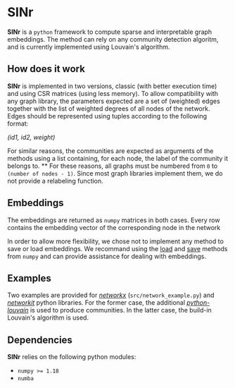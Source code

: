 # SINr

**SINr** is a `python` framework to compute sparse and interpretable graph embeddings. The method can rely on any community detection algoritm, and is currently implemented using Louvain's algorithm. 

## How does it work

**SINr** is implemented in two versions, classic (with better execution time) and using CSR matrices (using less memory). To allow compatibility with any graph library, the parameters expected are a set of (weighted) edges together with the list of weighted degrees of all nodes of the network. 
Edges should be represented using tuples according to the following format: 

*(id1, id2, weight)*

For similar reasons, the communities are expected as arguments of the methods using a list containing, for each node, the label of the community it belongs to. 
** For these reasons, all graphs must be numbered from `0` to `(number of nodes - 1)`. Since most graph libraries implement them, we do not provide a relabeling function.

## Embeddings

The embeddings are returned as `numpy` matrices in both cases. Every row contains the embedding vector of the corresponding node in the network

In order to allow more flexibility, we chose not to implement any method to save or load embeddings. We recommand using the [load](https://numpy.org/doc/stable/reference/generated/numpy.load.html#numpy.load) and [save](https://numpy.org/doc/stable/reference/generated/numpy.save.html) methods from `numpy` and can provide assistance for dealing with embeddings.  

## Examples

Two examples are provided for [*networkx*](https://networkx.github.io/) (`src/network_example.py`) and [*networkit*](https://networkit.github.io/) python libraries. For the former case, the additional [*python-louvain*](https://github.com/taynaud/python-louvain) is used to produce communities. In the latter case, the build-in Louvain's algorithm is used. 

## Dependencies

**SINr** relies on the following python modules:

* `numpy >= 1.18`
* `numba`
